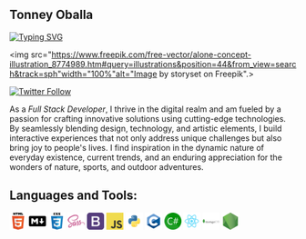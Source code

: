 ## Tonney Oballa

[![Typing SVG][def2]](https://git.io/typing-svg)

<img src="https://www.freepik.com/free-vector/alone-concept-illustration_8774989.htm#query=illustrations&position=44&from_view=search&track=sph"width="100%"alt="Image by storyset on Freepik".>

[![Twitter Follow][def]](https://twitter.com/tonnieanto)

As a <em>Full Stack Developer</em>, I thrive in the digital realm and am fueled by a passion for crafting innovative solutions using cutting-edge technologies. By seamlessly blending design, technology, and artistic elements, I build interactive experiences that not only address unique challenges but also bring joy to people's lives. I find inspiration in the dynamic nature of everyday existence, current trends, and an enduring appreciation for the wonders of nature, sports, and outdoor adventures.

## Languages and Tools:
<code><img height="30" src="https://github.com/github/explore/blob/main/topics/html/html.png"></code>
<code><img height="30" src="https://github.com/github/explore/blob/main/topics/markdown/markdown.png"></code>
<code><img height="30" src="https://github.com/github/explore/blob/main/topics/css/css.png"></code>
<code><img height="30" src="https://github.com/github/explore/blob/main/topics/sass/sass.png"></code>
<code><img height="30" src="https://github.com/github/explore/blob/main/topics/bootstrap/bootstrap.png"></code>
<code><img height="30" src="https://raw.githubusercontent.com/github/explore/80688e429a7d4ef2fca1e82350fe8e3517d3494d/topics/javascript/javascript.png"></code>
<code><img height="30" src="https://github.com/github/explore/blob/main/topics/python/python.png"></code>
<code><img height="30" src="https://github.com/github/explore/blob/main/topics/c/c.png"></code>
<code><img height="30" src="https://github.com/github/explore/blob/main/topics/csharp/csharp.png"></code>
<code><img height="30" src="https://raw.githubusercontent.com/github/explore/80688e429a7d4ef2fca1e82350fe8e3517d3494d/topics/react/react.png"></code>
<code><img height="30" src="https://github.com/github/explore/blob/main/topics/mongodb/mongodb.png"></code>
<code><img height="30" src="https://raw.githubusercontent.com/github/explore/80688e429a7d4ef2fca1e82350fe8e3517d3494d/topics/nodejs/nodejs.png"></code>

[def]: https://img.shields.io/witter/follow/tonnieanto?style=social
[def2]: https://readme-typing-svg.herokuapp.com?size=25&color=e5c99f&center=true&width=800&lines=Welcome+to+my+profile.+Feel+free+to+connect.
